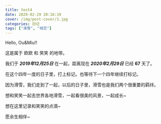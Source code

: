 ```yaml
---
title: test4
date: 2020-02-29 20:16:19
cover: /img/post-cover/1.jpg
categories: 日记
tags: ["滑雪", "相恋"]
---
```


Hello, Ou&Miu!!

这是属于 欧欧 和 笑笑 的地带。

我们于 ***2019年12月25日*** 在一起，距离现在 ***2020年2月29日*** 已经 **67** 天了。

在这个四年一度的日子里，打上标记。也等待下一个四年继续打标记。

因为滑雪，我们走到了一起，以后的日子里，滑雪也是我们两个很重要的羁绊。

想和笑笑一起去世界各地滑雪，一起看很美的风景，一起成长~

想在这里记录和笑笑的点滴~

愿余生相伴~
